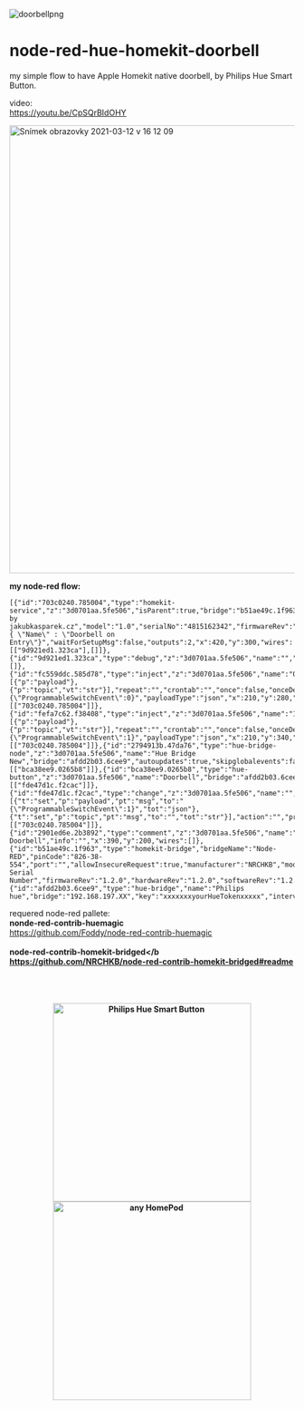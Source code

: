 ![doorbellpng](https://user-images.githubusercontent.com/49455498/110968228-92031100-8357-11eb-922a-597e6f932c99.png)

# node-red-hue-homekit-doorbell
my simple flow to have Apple Homekit native doorbell, by Philips Hue Smart Button.

video:<br>
https://youtu.be/CpSQrBIdOHY

<img width="790" alt="Snímek obrazovky 2021-03-12 v 16 12 09" src="https://user-images.githubusercontent.com/49455498/110959179-bb1ea400-834d-11eb-9de8-92df382809a3.png">

<b>my node-red flow:</b>

```
[{"id":"703c0240.785004","type":"homekit-service","z":"3d0701aa.5fe506","isParent":true,"bridge":"b51ae49c.1f963","parentService":"","name":"Doorbell","serviceName":"Doorbell","topic":"","filter":false,"manufacturer":"MADE by  jakubkasparek.cz","model":"1.0","serialNo":"4815162342","firmwareRev":"1.0","hardwareRev":"1.0","softwareRev":"1.0","cameraConfigVideoProcessor":"","cameraConfigSource":"","cameraConfigStillImageSource":"","cameraConfigMaxStreams":"","cameraConfigMaxWidth":"","cameraConfigMaxHeight":"","cameraConfigMaxFPS":"","cameraConfigMaxBitrate":"","cameraConfigVideoCodec":"","cameraConfigAudioCodec":"","cameraConfigAudio":false,"cameraConfigPacketSize":"","cameraConfigVerticalFlip":false,"cameraConfigHorizontalFlip":false,"cameraConfigMapVideo":"","cameraConfigMapAudio":"","cameraConfigVideoFilter":"","cameraConfigAdditionalCommandLine":"","cameraConfigDebug":false,"cameraConfigSnapshotOutput":"disabled","cameraConfigInterfaceName":"","characteristicProperties":"{ \"Name\" : \"Doorbell on Entry\"}","waitForSetupMsg":false,"outputs":2,"x":420,"y":300,"wires":[["9d921ed1.323ca"],[]]},{"id":"9d921ed1.323ca","type":"debug","z":"3d0701aa.5fe506","name":"","active":true,"tosidebar":true,"console":false,"tostatus":false,"complete":"payload","targetType":"msg","statusVal":"","statusType":"auto","x":610,"y":300,"wires":[]},{"id":"fc559ddc.585d78","type":"inject","z":"3d0701aa.5fe506","name":"0","props":[{"p":"payload"},{"p":"topic","vt":"str"}],"repeat":"","crontab":"","once":false,"onceDelay":0.1,"topic":"","payload":"{\"ProgrammableSwitchEvent\":0}","payloadType":"json","x":210,"y":280,"wires":[["703c0240.785004"]]},{"id":"fefa7c62.f38408","type":"inject","z":"3d0701aa.5fe506","name":"1","props":[{"p":"payload"},{"p":"topic","vt":"str"}],"repeat":"","crontab":"","once":false,"onceDelay":0.1,"topic":"","payload":"{\"ProgrammableSwitchEvent\":1}","payloadType":"json","x":210,"y":340,"wires":[["703c0240.785004"]]},{"id":"2794913b.47da76","type":"hue-bridge-node","z":"3d0701aa.5fe506","name":"Hue Bridge New","bridge":"afdd2b03.6cee9","autoupdates":true,"skipglobalevents":false,"x":160,"y":500,"wires":[["bca38ee9.0265b8"]]},{"id":"bca38ee9.0265b8","type":"hue-button","z":"3d0701aa.5fe506","name":"Doorbell","bridge":"afdd2b03.6cee9","sensorid":"52","skipevents":false,"universalevents":false,"x":360,"y":500,"wires":[["fde47d1c.f2cac"]]},{"id":"fde47d1c.f2cac","type":"change","z":"3d0701aa.5fe506","name":"","rules":[{"t":"set","p":"payload","pt":"msg","to":"{\"ProgrammableSwitchEvent\":1}","tot":"json"},{"t":"set","p":"topic","pt":"msg","to":"","tot":"str"}],"action":"","property":"","from":"","to":"","reg":false,"x":420,"y":400,"wires":[["703c0240.785004"]]},{"id":"2901ed6e.2b3892","type":"comment","z":"3d0701aa.5fe506","name":"Hue Doorbell","info":"","x":390,"y":200,"wires":[]},{"id":"b51ae49c.1f963","type":"homekit-bridge","bridgeName":"Node-RED","pinCode":"826-38-554","port":"","allowInsecureRequest":true,"manufacturer":"NRCHKB","model":"1.2.0","serialNo":"Default Serial Number","firmwareRev":"1.2.0","hardwareRev":"1.2.0","softwareRev":"1.2.0","customMdnsConfig":false,"mdnsMulticast":true,"mdnsInterface":"","mdnsPort":"","mdnsIp":"","mdnsTtl":"","mdnsLoopback":true,"mdnsReuseAddr":true,"allowMessagePassthrough":true},{"id":"afdd2b03.6cee9","type":"hue-bridge","name":"Philips hue","bridge":"192.168.197.XX","key":"xxxxxxxyourHueTokenxxxxx","interval":"3000","disableupdates":false}]

```


requered node-red pallete:<br>
<b>nonde-red-contrib-huemagic</b><br>
https://github.com/Foddy/node-red-contrib-huemagic
<br><br>
<b>node-red-contrib-homekit-bridged</b<br>
https://github.com/NRCHKB/node-red-contrib-homekit-bridged#readme
<br><br><br><br>

<p align="center">
  
  <img src="https://user-images.githubusercontent.com/49455498/110950782-8f4af080-8344-11eb-8dc3-dc572080740a.jpg" width="350" alt="Philips Hue Smart Button">
  <img src="https://user-images.githubusercontent.com/49455498/110950761-8a863c80-8344-11eb-81a0-24e12d0fe322.jpg" width="350" title="any HomePod">
</p>



